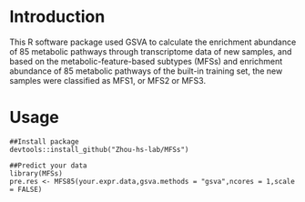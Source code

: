 # Introduction
This R software package used GSVA to calculate the enrichment abundance of 85 metabolic pathways through transcriptome data of new samples, and based on the metabolic-feature-based subtypes (MFSs) and enrichment abundance of 85 metabolic pathways of the built-in training set, the new samples were classified as MFS1, or MFS2 or MFS3.

# Usage
```
##Install package
devtools::install_github("Zhou-hs-lab/MFSs")

##Predict your data
library(MFSs)
pre.res <- MFS85(your.expr.data,gsva.methods = "gsva",ncores = 1,scale = FALSE)
```
